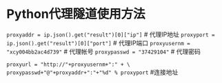 # Python代理隧道使用方法
`proxyaddr = ip.json().get("result")[0]["ip"]`  # 代理IP地址
`proxyport = ip.json().get("result")[0]["port"]`  # 代理IP端口
`proxyusernm = "xcy004bb2ac4d739"`  # 代理帐号
`proxypasswd = "37429104"`  # 代理密码

`proxyurl = "http://"+proxyusernm+":" + \
proxypasswd+"@"+proxyaddr+":"+"%d" % proxyport` #连接地址
